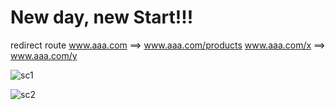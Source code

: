# New day, new Start!!!
redirect route
www.aaa.com ==> www.aaa.com/products
www.aaa.com/x ==> www.aaa.com/y

![sc1](https://user-images.githubusercontent.com/18744289/43645291-69f62b76-96ff-11e8-8d84-a4d26ea02722.PNG)

![sc2](https://user-images.githubusercontent.com/18744289/43657354-90ee1fd0-9723-11e8-80fb-817c60a933ce.PNG)

